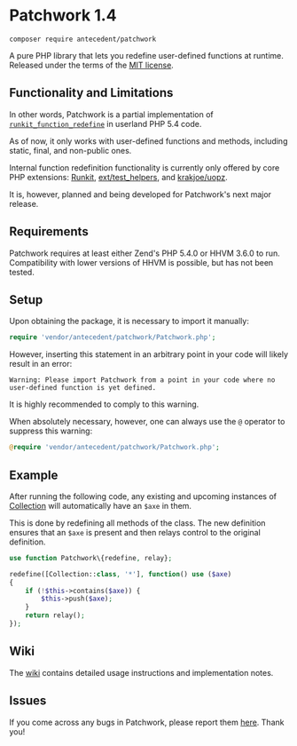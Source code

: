 # Patchwork 1.4

    composer require antecedent/patchwork

A pure PHP library that lets you redefine user-defined functions at runtime. Released under the terms of the [MIT license](http://www.opensource.org/licenses/mit-license.php).

## Functionality and Limitations

In other words, Patchwork is a partial implementation of [`runkit_function_redefine`](http://php.net/runkit_function_redefine) in userland PHP 5.4 code.

As of now, it only works with user-defined functions and methods, including static, final, and non-public ones.

Internal function redefinition functionality is currently only offered by core PHP extensions: [Runkit](http://php.net/manual/en/book.runkit.php), [ext/test_helpers](https://github.com/sebastianbergmann/php-test-helpers), and
[krakjoe/uopz](https://github.com/krakjoe/uopz).

It is, however, planned and being developed for Patchwork's next major release.

## Requirements

Patchwork requires at least either Zend's PHP 5.4.0 or HHVM 3.6.0 to run. Compatibility with lower versions of HHVM is possible, but has not been tested.

## Setup

Upon obtaining the package, it is necessary to import it manually:

```php
require 'vendor/antecedent/patchwork/Patchwork.php';
```

However, inserting this statement in an arbitrary point in your code will likely result in an error:

    Warning: Please import Patchwork from a point in your code where no user-defined function is yet defined.

It is highly recommended to comply to this warning.

When absolutely necessary, however, one can always use the `@` operator to suppress this warning:

```php
@require 'vendor/antecedent/patchwork/Patchwork.php';
```

## Example

After running the following code, any existing and upcoming instances of [Collection](http://laravel.com/docs/5.1/collections)
will automatically have an `$axe` in them.

This is done by redefining all methods of the class. The new definition ensures that an `$axe` is present and
then relays control to the original definition.

```php
use function Patchwork\{redefine, relay};

redefine([Collection::class, '*'], function() use ($axe)
{
    if (!$this->contains($axe)) {
        $this->push($axe);
    }
    return relay();
});
```

## Wiki

The [wiki](https://github.com/antecedent/patchwork/wiki) contains detailed usage instructions and implementation notes.

## Issues

If you come across any bugs in Patchwork, please report them [here](https://github.com/antecedent/patchwork/issues). Thank you!
